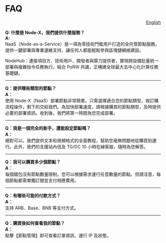 # FAQ

<p align="right"><a href="https://docs.node-x.xyz/en/product-manual/one-click-deployment/naas-faq">English</a></p>

**Q: 什麼是 Node-X，我們提供什麼服務？**\
**A:**\
NaaS（Node-as-a-Service）是一項為零技術門檻用戶打造的全托管節點服務，提供一鍵部署與專業運維支持，讓任何人都能輕鬆參與區塊鏈網絡建設。

NodeHub：連接項目方、技術用戶、開發者與算力提供者，實現跨設備批量統一部署與複雜指令任務執行。結合 PoRW 共識，正構建全球最大去中心化計算任務基礎鏈。

***

**Q：提供哪些類型的節點？**\
**A：**\
使用 Node-X（NaaS）部署節點非常簡單。只需選擇適合您的節點類型，按訂購流程操作，剩下的交給我們。為加快部署速度，請根據購買的節點類型，及時提供必要的部署資訊。收到後，我們將第一時間為您完成部署。

***

**Q：我是一個完全的新手，還能設定節點嗎？**\
**A：**\
絕對可以。我們提供文本和視頻格式的全面教程，幫助您毫無問題地從購買到運行。此外，我們的支援站內信及 TG/DC 10 小時在線客服，隨時為您解答。

***

**Q：我可以購買多少個節點？**\
**A：**\
每個錢包沒有節點數量限制，您可以根據需求運行任意數量的節點。但請注意，每個節點都需單獨訂閱並支付相應費用。

***

**Q：有哪些可能的付款方式？**\
**A：**\
支持 ARB、Base、BNB 等支付方式。

***

**Q：購買後如何查看我的節點？**\
**A：**\
點擊【節點管理】即可查看訂單資訊、運行 IP 及狀態。
